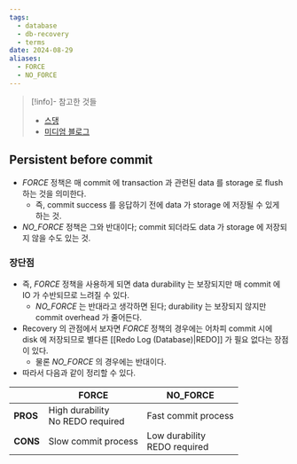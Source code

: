 ```yaml
---
tags:
  - database
  - db-recovery
  - terms
date: 2024-08-29
aliases:
  - FORCE
  - NO_FORCE
---
```

> [!info]- 참고한 것들
> - [스댕](https://stackoverflow.com/a/37861999)
> - [미디엄 블로그](https://medium.com/@vikas.singh_67409/algorithms-for-recovery-and-isolation-exploiting-semantics-aries-d904765fb9b8)

## Persistent before commit

- *FORCE* 정책은 매 commit 에 transaction 과 관련된 data 를 storage 로 flush 하는 것을 의미한다.
	- 즉, commit success 를 응답하기 전에 data 가 storage 에 저장될 수 있게 하는 것.
- *NO_FORCE* 정책은 그와 반대이다; commit 되더라도 data 가 storage 에 저장되지 않을 수도 있는 것.

### 장단점

- 즉, *FORCE* 정책을 사용하게 되면 data durability 는 보장되지만 매 commit 에 IO 가 수반되므로 느려질 수 있다.
	- *NO_FORCE* 는 반대라고 생각하면 된다; durability 는 보장되지 않지만 commit overhead 가 줄어든다.
- Recovery 의 관점에서 보자면 *FORCE* 정책의 경우에는 어차피 commit 시에 disk 에 저장되므로 별다른 [[Redo Log (Database)|REDO]] 가 필요 없다는 장점이 있다.
	- 물론 *NO_FORCE* 의 경우에는 반대이다.
- 따라서 다음과 같이 정리할 수 있다.

|          | FORCE                               | NO_FORCE                        |
| -------- | ----------------------------------- | ------------------------------- |
| **PROS** | High durability<br>No REDO required | Fast commit process             |
| **CONS** | Slow commit process                 | Low durability<br>REDO required |
